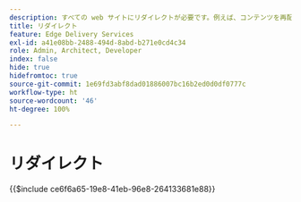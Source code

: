 ```yaml
---
description: すべての web サイトにリダイレクトが必要です。例えば、コンテンツを再配置または削除する場合、ユーザーが引き続きコンテンツや次に最適なコンテンツを見つけることができるようにする必要があります。コンテンツの削除について詳しくは、コンテンツのオーサリングと公開のドキュメントを参照してください。
title: リダイレクト
feature: Edge Delivery Services
exl-id: a41e08bb-2488-494d-8abd-b271e0cd4c34
role: Admin, Architect, Developer
index: false
hide: true
hidefromtoc: true
source-git-commit: 1e69fd3abf8dad01886007bc16b2ed0d0df0777c
workflow-type: ht
source-wordcount: '46'
ht-degree: 100%

---
```


# リダイレクト

{{$include ce6f6a65-19e8-41eb-96e8-264133681e88}}
